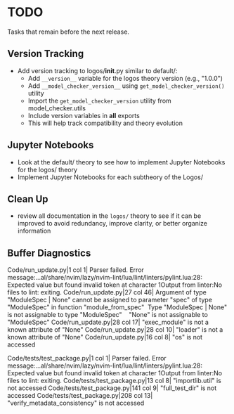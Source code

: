 # TODO

Tasks that remain before the next release.

## Version Tracking

- Add version tracking to logos/__init__.py similar to default/:
  - Add `__version__` variable for the logos theory version (e.g., "1.0.0")
  - Add `__model_checker_version__` using `get_model_checker_version()` utility
  - Import the `get_model_checker_version` utility from model_checker.utils
  - Include version variables in __all__ exports
  - This will help track compatibility and theory evolution

## Jupyter Notebooks

- Look at the default/ theory to see how to implement Jupyter Notebooks for the logos/ theory
- Implement Jupyter Notebooks for each subtheory of the Logos/

## Clean Up

- review all documentation in the `logos/` theory to see if it can be improved to avoid redundancy, improve clarity, or better organize information

## Buffer Diagnostics

Code/run_update.py|1 col 1| Parser failed. Error message:...al/share/nvim/lazy/nvim-lint/lua/lint/linters/pylint.lua:28: Expected value but found invalid token at character 1Output from linter:No files to lint: exiting.
Code/run_update.py|27 col 46| Argument of type "ModuleSpec | None" cannot be assigned to parameter "spec" of type "ModuleSpec" in function "module_from_spec"  Type "ModuleSpec | None" is not assignable to type "ModuleSpec"    "None" is not assignable to "ModuleSpec"
Code/run_update.py|28 col 17| "exec_module" is not a known attribute of "None"
Code/run_update.py|28 col 10| "loader" is not a known attribute of "None"
Code/run_update.py|16 col 8| "os" is not accessed

Code/tests/test_package.py|1 col 1| Parser failed. Error message:...al/share/nvim/lazy/nvim-lint/lua/lint/linters/pylint.lua:28: Expected value but found invalid token at character 1Output from linter:No files to lint: exiting.
Code/tests/test_package.py|13 col 8| "importlib.util" is not accessed
Code/tests/test_package.py|141 col 9| "full_test_dir" is not accessed
Code/tests/test_package.py|208 col 13| "verify_metadata_consistency" is not accessed
